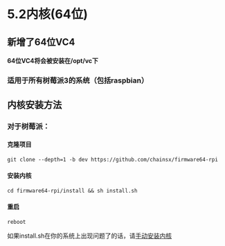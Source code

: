 # 5.2内核(64位)

## 新增了64位VC4

#### 64位VC4将会被安装在/opt/vc下

### 适用于所有树莓派3的系统（包括raspbian）

## 内核安装方法

### 对于树莓派：

#### 克隆项目
`git clone --depth=1 -b dev https://github.com/chainsx/firmware64-rpi`
#### 安装内核
`cd firmware64-rpi/install && sh install.sh`
#### 重启
`reboot`


如果install.sh在你的系统上出现问题了的话，请[手动安装内核](https://github.com/chainsx/firmware64-rpi/wiki/手动安装内核)
